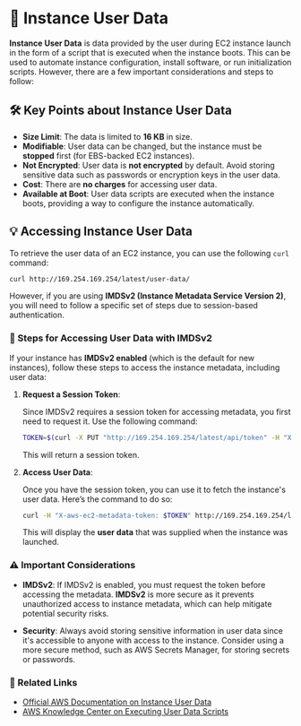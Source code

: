 # **📝 Instance User Data**

**Instance User Data** is data provided by the user during EC2 instance launch in the form of a script that is executed when the instance boots. This can be used to automate instance configuration, install software, or run initialization scripts. However, there are a few important considerations and steps to follow:

## **🛠️ Key Points about Instance User Data**

- **Size Limit**: The data is limited to **16 KB** in size.
- **Modifiable**: User data can be changed, but the instance must be **stopped** first (for EBS-backed EC2 instances).
- **Not Encrypted**: User data is **not encrypted** by default. Avoid storing sensitive data such as passwords or encryption keys in the user data.
- **Cost**: There are **no charges** for accessing user data.
- **Available at Boot**: User data scripts are executed when the instance boots, providing a way to configure the instance automatically.

## **💡 Accessing Instance User Data**

To retrieve the user data of an EC2 instance, you can use the following `curl` command:

```bash
curl http://169.254.169.254/latest/user-data/
```

However, if you are using **IMDSv2 (Instance Metadata Service Version 2)**, you will need to follow a specific set of steps due to session-based authentication.

### **🔑 Steps for Accessing User Data with IMDSv2**

If your instance has **IMDSv2 enabled** (which is the default for new instances), follow these steps to access the instance metadata, including user data:

1. **Request a Session Token**:

   Since IMDSv2 requires a session token for accessing metadata, you first need to request it. Use the following command:

   ```bash
   TOKEN=$(curl -X PUT "http://169.254.169.254/latest/api/token" -H "X-aws-ec2-metadata-token-ttl-seconds: 21600")
   ```

   This will return a session token.

2. **Access User Data**:

   Once you have the session token, you can use it to fetch the instance's user data. Here’s the command to do so:

   ```bash
   curl -H "X-aws-ec2-metadata-token: $TOKEN" http://169.254.169.254/latest/user-data/
   ```

   This will display the **user data** that was supplied when the instance was launched.

### **⚠️ Important Considerations**

- **IMDSv2**: If IMDSv2 is enabled, you must request the token before accessing the metadata. **IMDSv2** is more secure as it prevents unauthorized access to instance metadata, which can help mitigate potential security risks.

- **Security**: Always avoid storing sensitive information in user data since it's accessible to anyone with access to the instance. Consider using a more secure method, such as AWS Secrets Manager, for storing secrets or passwords.

### **🔗 Related Links**

- [Official AWS Documentation on Instance User Data](https://docs.aws.amazon.com/AWSEC2/latest/UserGuide/instancedata-add-user-data.html)
- [AWS Knowledge Center on Executing User Data Scripts](https://aws.amazon.com/premiumsupport/knowledge-center/execute-user-data-ec2/)
